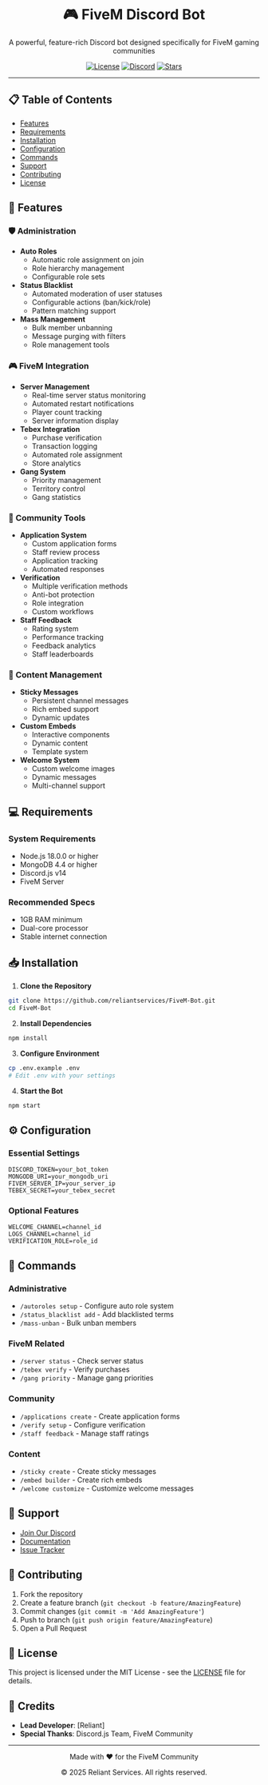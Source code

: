 <div align="center">
  <h1>🎮 FiveM Discord Bot</h1>
  <p>A powerful, feature-rich Discord bot designed specifically for FiveM gaming communities</p>
  
  [![License](https://img.shields.io/badge/license-MIT-blue.svg)](LICENSE)
  [![Discord](https://img.shields.io/discord/1324549263044378754?color=7289da&label=Discord&logo=discord&logoColor=white)](https://discord.gg/reliantt)
  [![Stars](https://img.shields.io/github/stars/reliantservices/FiveM-Bot?style=social)](https://github.com/reliantservices/FiveM-Bot/stargazers)
</div>

---

## 📋 Table of Contents
- [Features](#-features)
- [Requirements](#-requirements)
- [Installation](#-installation)
- [Configuration](#-configuration)
- [Commands](#-commands)
- [Support](#-support)
- [Contributing](#-contributing)
- [License](#-license)

## 🚀 Features

### 🛡️ Administration
- **Auto Roles**
  - Automatic role assignment on join
  - Role hierarchy management
  - Configurable role sets
- **Status Blacklist**
  - Automated moderation of user statuses
  - Configurable actions (ban/kick/role)
  - Pattern matching support
- **Mass Management**
  - Bulk member unbanning
  - Message purging with filters
  - Role management tools

### 🎮 FiveM Integration
- **Server Management**
  - Real-time server status monitoring
  - Automated restart notifications
  - Player count tracking
  - Server information display
- **Tebex Integration**
  - Purchase verification
  - Transaction logging
  - Automated role assignment
  - Store analytics
- **Gang System**
  - Priority management
  - Territory control
  - Gang statistics

### 🤝 Community Tools
- **Application System**
  - Custom application forms
  - Staff review process
  - Application tracking
  - Automated responses
- **Verification**
  - Multiple verification methods
  - Anti-bot protection
  - Role integration
  - Custom workflows
- **Staff Feedback**
  - Rating system
  - Performance tracking
  - Feedback analytics
  - Staff leaderboards

### 📢 Content Management
- **Sticky Messages**
  - Persistent channel messages
  - Rich embed support
  - Dynamic updates
- **Custom Embeds**
  - Interactive components
  - Dynamic content
  - Template system
- **Welcome System**
  - Custom welcome images
  - Dynamic messages
  - Multi-channel support

## 💻 Requirements

### System Requirements
- Node.js 18.0.0 or higher
- MongoDB 4.4 or higher
- Discord.js v14
- FiveM Server

### Recommended Specs
- 1GB RAM minimum
- Dual-core processor
- Stable internet connection

## 📥 Installation

1. **Clone the Repository**
```bash
git clone https://github.com/reliantservices/FiveM-Bot.git
cd FiveM-Bot
```

2. **Install Dependencies**
```bash
npm install
```

3. **Configure Environment**
```bash
cp .env.example .env
# Edit .env with your settings
```

4. **Start the Bot**
```bash
npm start
```

## ⚙️ Configuration

### Essential Settings
```env
DISCORD_TOKEN=your_bot_token
MONGODB_URI=your_mongodb_uri
FIVEM_SERVER_IP=your_server_ip
TEBEX_SECRET=your_tebex_secret
```

### Optional Features
```env
WELCOME_CHANNEL=channel_id
LOGS_CHANNEL=channel_id
VERIFICATION_ROLE=role_id
```

## 🎯 Commands

### Administrative
- `/autoroles setup` - Configure auto role system
- `/status_blacklist add` - Add blacklisted terms
- `/mass-unban` - Bulk unban members

### FiveM Related
- `/server status` - Check server status
- `/tebex verify` - Verify purchases
- `/gang priority` - Manage gang priorities

### Community
- `/applications create` - Create application forms
- `/verify setup` - Configure verification
- `/staff feedback` - Manage staff ratings

### Content
- `/sticky create` - Create sticky messages
- `/embed builder` - Create rich embeds
- `/welcome customize` - Customize welcome messages

## 🤝 Support

- [Join Our Discord](https://discord.gg/reliantt)
- [Documentation](https://your-docs-url.com)
- [Issue Tracker](https://github.com/reliantservices/FiveM-Bot/issues)

## 👥 Contributing

1. Fork the repository
2. Create a feature branch (`git checkout -b feature/AmazingFeature`)
3. Commit changes (`git commit -m 'Add AmazingFeature'`)
4. Push to branch (`git push origin feature/AmazingFeature`)
5. Open a Pull Request

## 📄 License

This project is licensed under the MIT License - see the [LICENSE](LICENSE) file for details.

## 🌟 Credits

- **Lead Developer**: [Reliant]
- **Special Thanks**: Discord.js Team, FiveM Community

---

<div align="center">
  <p>Made with ❤️ for the FiveM Community</p>
  <p>© 2025 Reliant Services. All rights reserved.</p>
</div>
